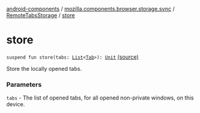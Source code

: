 [android-components](../../index.md) / [mozilla.components.browser.storage.sync](../index.md) / [RemoteTabsStorage](index.md) / [store](./store.md)

# store

`suspend fun store(tabs: `[`List`](https://kotlinlang.org/api/latest/jvm/stdlib/kotlin.collections/-list/index.html)`<`[`Tab`](../-tab/index.md)`>): `[`Unit`](https://kotlinlang.org/api/latest/jvm/stdlib/kotlin/-unit/index.html) [(source)](https://github.com/mozilla-mobile/android-components/blob/master/components/browser/storage-sync/src/main/java/mozilla/components/browser/storage/sync/RemoteTabsStorage.kt#L38)

Store the locally opened tabs.

### Parameters

`tabs` - The list of opened tabs, for all opened non-private windows, on this device.